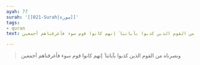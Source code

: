 ```yaml
---
ayah: 77
surah: '[[021-Surah|سورة]]'
tags:
- quran
text: ونصرناه من القوم الذين كذبوا بآياتنا ۚ إنهم كانوا قوم سوء فأغرقناهم أجمعين

---
```

> ونصرناه من القوم الذين كذبوا بآياتنا ۚ إنهم كانوا قوم سوء فأغرقناهم أجمعين
